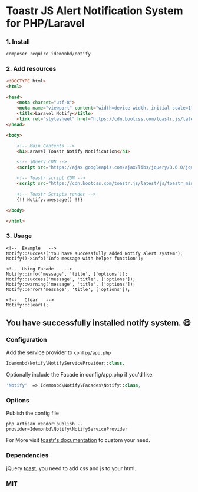 # Toastr JS Alert Notification System for PHP/Laravel


### 1. Install

    composer require idemonbd/notify
    
### 2. Add resources

   
```html
<!DOCTYPE html>
<html>

<head>
    <meta charset="utf-8">
    <meta name="viewport" content="width=device-width, initial-scale=1">
    <title>Laravel Notify</title>
    <link rel="stylesheet" href="https://cdn.bootcss.com/toastr.js/latest/css/toastr.min.css" />
</head>

<body>

    <!-- Main Contents -->
    <h1>Laravel Toastr Notify Notification</h1>

    <!-- jQuery CDN -->
    <script src="https://ajax.googleapis.com/ajax/libs/jquery/3.6.0/jquery.min.js"></script>

    <!-- Toastr script CDN -->
    <script src="https://cdn.bootcss.com/toastr.js/latest/js/toastr.min.js"></script>

    <!-- Toastr Scripts render -->
    {!! Notify::message() !!}

</body>

</html>

```


### 3. Usage

    <!--  Example   -->
    Notify::success('You have successfully added Notify alert system');
    Notify()->info('Info message with helper function');
    
    <!--  Using Facade    -->
    Notify::info('message', 'title', ['options']);
    Notify::success('message', 'title', ['options']);
    Notify::warning('message', 'title', ['options']);
    Notify::error('message', 'title', ['options']);
    
    <!--   Clear   -->
    Notify::clear();
    
    
## You have successfully installed notify system. 😃
 

### Configuration

Add the service provider to `config/app.php`

```php
Idemonbd\Notify\NotifyServiceProvider::class,
```

Optionally include the Facade in config/app.php if you'd like.

```php
'Notify'  => Idemonbd\Notify\Facades\Notify::class,
```

### Options

Publish the config file

    php artisan vendor:publish --provider=Idemonbd\Notify\NotifyServiceProvider

For More visit [toastr's documentation](http://codeseven.github.io/toastr/demo.html) to custom your need.

### Dependencies

jQuery [toast](https://github.com/CodeSeven/toastr), you need to add css and js to your html.

### MIT

